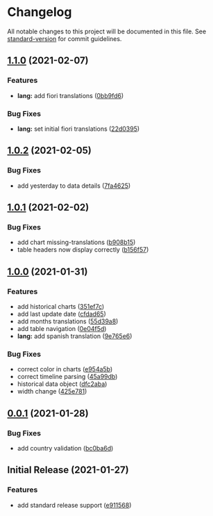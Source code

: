 # Changelog

All notable changes to this project will be documented in this file. See [standard-version](https://github.com/conventional-changelog/standard-version) for commit guidelines.

## [1.1.0](https://github.com/tomasanchez/covid19/compare/v1.0.3...v1.1.0) (2021-02-07)


### Features

* **lang:** add fiori translations ([0bb9fd6](https://github.com/tomasanchez/covid19/commit/0bb9fd62995f13be5db2f53919ec57a0d7d284bf))


### Bug Fixes

* **lang:** set initial fiori translations ([22d0395](https://github.com/tomasanchez/covid19/commit/22d0395cce1fb103a571d63ae1460715755f7722))

## [1.0.2](https://github.com/tomasanchez/covid19/compare/v0.1.4...v1.0.2) (2021-02-05)


### Bug Fixes

- add yesterday to data details ([7fa4625](https://github.com/tomasanchez/covid19/commit/7fa4625953963fa58ce6440528653cdcfd7ca861))

## [1.0.1](https://github.com/tomasanchez/covid19/compare/v0.1.3...v0.1.4) (2021-02-02)

### Bug Fixes

- add chart missing-translations ([b908b15](https://github.com/tomasanchez/covid19/commit/b908b15a718cc88863aab9a4a3faa1cced0b8085))
- table headers now display correctly ([b156f57](https://github.com/tomasanchez/covid19/commit/b156f57857a9f9e8cc29208c1196cb551ae68fab))

## [1.0.0](https://github.com/tomasanchez/covid19/compare/v0.1.2...v0.1.3) (2021-01-31)


### Features

- add historical charts ([351ef7c](https://github.com/tomasanchez/covid19/commit/351ef7c86c71550281180091dc708da3bb937630))
- add last update date ([cfdad65](https://github.com/tomasanchez/covid19/commit/cfdad658bf3881f8741cf78c471411f6a4f10c81))
- add months translations ([55d39a8](https://github.com/tomasanchez/covid19/commit/55d39a83001498a2959b174f478ae9a309c8a958))
- add table navigation ([0e04f5d](https://github.com/tomasanchez/covid19/commit/0e04f5dee494242aca3dfe3a489694f8cb764b27))
- **lang:** add spanish translation ([9e765e6](https://github.com/tomasanchez/covid19/commit/9e765e6b0ed7bde6f326b8993636e1aa83342d7a))

### Bug Fixes

- correct color in charts ([e954a5b](https://github.com/tomasanchez/covid19/commit/e954a5bc51dbb5ac2779a10f3c0a0766306a105b))
- correct timeline parsing ([45a99db](https://github.com/tomasanchez/covid19/commit/45a99db162bd8cb6fbd9151390b55b1ae7fd4c4d))
- historical data object ([dfc2aba](https://github.com/tomasanchez/covid19/commit/dfc2aba94f34060335d0151922455a8e3998ae55))
- width change ([425e781](https://github.com/tomasanchez/covid19/commit/425e781b23d0c90ee256203eb2b5ba233e23ec58))

## [0.0.1](https://github.com/tomasanchez/covid19/compare/v0.1.1...v0.1.2) (2021-01-28)


### Bug Fixes

- add country validation ([bc0ba6d](https://github.com/tomasanchez/covid19/commit/bc0ba6d558c688633e7bf7ab61abac4e44a8c9ea))

## Initial Release (2021-01-27)


### Features

- add standard release support ([e911568](https://github.com/tomasanchez/covid19/commit/e911568ed3f7fe9d255542a5d48fc29d62d2eb79))
